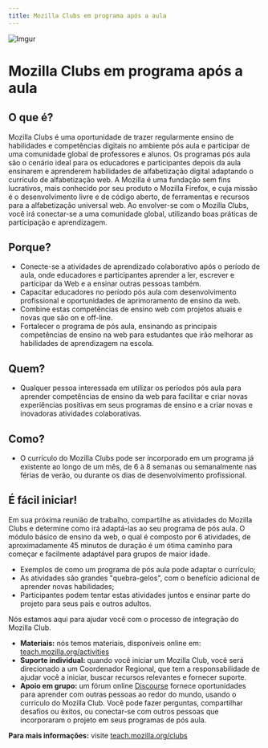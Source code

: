 ```yaml
---
title: Mozilla Clubs em programa após a aula
---
```

![Imgur](http://i.imgur.com/LWGqCAS.png?1)

# Mozilla Clubs em programa após a aula

## O que é?
Mozilla Clubs é uma oportunidade de trazer regularmente ensino de habilidades e competências digitais no ambiente pós aula e participar de uma comunidade global de professores e alunos. Os programas pós aula são o cenário ideal para os educadores e participantes depois da aula ensinarem e aprenderem habilidades de alfabetização digital adaptando o currículo de alfabetização web. A Mozilla é uma fundação sem fins lucrativos, mais conhecido por seu produto o Mozilla Firefox, e cuja missão é o desenvolvimento livre e de código aberto, de ferramentas e recursos para a alfabetização universal web. Ao envolver-se com o Mozilla Clubs, você irá conectar-se a uma comunidade global, utilizando boas práticas de participação e aprendizagem.

## Porque?
* Conecte-se a atividades de aprendizado colaborativo após o período de aula, onde educadores e participantes aprender a ler, escrever e participar da Web e a ensinar outras pessoas também.  
* Capacitar educadores no período pós aula com desenvolvimento profissional e oportunidades de aprimoramento de ensino da web. 
* Combine estas competências de ensino web com projetos atuais e novas que são on e off-line. 
* Fortalecer o programa de pós aula, ensinando as principais competências de ensino na web para estudantes que irão melhorar as habilidades de aprendizagem na escola.

## Quem?
* Qualquer pessoa interessada em utilizar os períodos pós aula para aprender competências de ensino da web para facilitar e criar novas experiências positivas em seus programas de ensino e a criar novas e inovadoras atividades colaborativas. 

## Como? 
* O currículo do Mozilla Clubs pode ser incorporado em um programa já existente ao longo de um mês, de 6 à 8 semanas ou semanalmente nas férias de verão, ou durante os dias de desenvolvimento profissional.

## É fácil iniciar!

Em sua próxima reunião de trabalho, compartilhe as atividades do Mozilla Clubs e determine como irá adaptá-las ao seu programa de pós aula. O módulo básico de ensino da web, o qual é composto por 6 atividades, de aproximadamente 45 minutos de duração é um ótima caminho para começar e facilmente adaptável para grupos de maior idade.
* Exemplos de como um programa de pós aula pode adaptar o currículo;
* As atividades são grandes "quebra-gelos", com o benefício adicional de aprender novas habilidades;
* Participantes podem tentar estas atividades juntos e ensinar parte do projeto para seus pais e outros adultos. 

Nós estamos aqui para ajudar você com o processo de integração do Mozilla Club.
* **Materiais:** nós temos materiais, disponíveis online em: [teach.mozilla.org/activities](http://teach.mozilla.org/activities)
* **Suporte individual:**  quando você iniciar um Mozilla Club, você será direcionado a um Coordenador Regional, que tem a responsabilidade de ajudar você a iniciar, buscar recursos relevantes e fornecer suporte. 
* **Apoio em grupo:**  um fórum online [Discourse](http://discourse.webmaker.org/) fornece oportunidades para aprender com outras pessoas ao redor do mundo, usando o currículo do Mozilla Club. Você pode fazer perguntas, compartilhar desafios ou êxitos, ou conectar-se com outros pessoas que incorporaram o projeto em seus programas de pós aula.

**Para mais informações:**  visite [teach.mozilla.org/clubs](http://teach.mozilla.org/clubs)